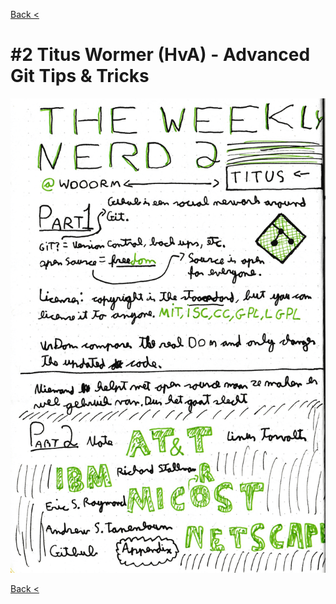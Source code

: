 [Back <](../README.md)

# #2 Titus Wormer (HvA) - Advanced Git Tips & Tricks

![](../images/titus-wormer.png)

[Back <](../README.md)
